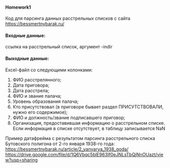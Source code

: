 #### Homework1
Код для парсинга данных расстрельных списков с сайта https://bessmertnybarak.ru/
#### Входные данные: 
ссылка на расстрельный список, аргумент -indir
#### Выходные данные:
Excel-файл со следующими колонками:
1. ФИО расстрелянного;
2. Дата приговора;
3. Дата расстрела;
3. ФИО и звание палача;
4. Уровень образования палача;
5. Кто присутствовал (в приговоре бывает раздел ПРИСУТСТВОВАЛИ, нужно его содержимое);
6. ФИО и должность/звание подписавшего приговор;
7. Организация, предоставившая информацию о расстрельном списке.
Если информация в списке отсутствует, в таблицу записывается NaN

Пример датафрейма с результатом парсинга расстрельного списка Бутовского полигона от 2-го января 1938-го года: https://bessmertnybarak.ru/article/2_yanvarya_1938_goda/
https://drive.google.com/file/d/1Q6Vbqc5blE963If0eJNLsTbQjNnOUazt/view?usp=sharing
